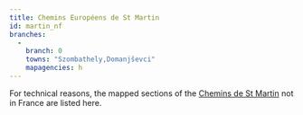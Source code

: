 ```yaml
---
title: Chemins Européens de St Martin
id: martin_nf
branches:
  -
    branch: 0
    towns: "Szombathely,Domanjševci"
    mapagencies: h
---
```


For technical reasons, the mapped sections of the [Chemins de St Martin][0] not in France are listed here.

[0]: martin.html